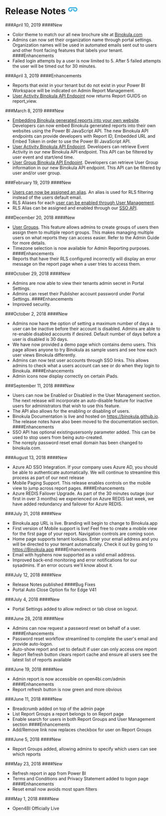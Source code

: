 # Release Notes ![](images/favicon.png)

###April 10, 2019
####New
* Color theme to match our all new brochure site at [Binokula.com](https://binokula.com)
* Admins can now set their organization name through portal settings. Organization names will be used in automated emails sent out to users and other front facing features that labels your tenant.
####Enhancements
* Failed login attempts by a user is now limited to 5. After 5 failed attempts the user will be timed out for 30 minutes.

###April 3, 2019
####Enhancements
* Reports that exist in your tenant but do not exist in your Power BI Workspace will be indicated on Admin Report Management.
* [User Activity Binokula API Endpoint](../developer-guide/#user-activity-list) now returns Report GUIDS on report_view.

###March 8, 2019
####New
* [Embedding Binokula generated reports into your own website](../developer-guide/#embedding-binokula-generated-reports). Developers can now embed Binokula generated reports into their own websites using the Power BI JavaScript API. The new Binokula API endpoints can provide developers with Report ID, Embedded URL and Embed Token in order to use the Power BI JavaScript API.
* [User Activity Binokula API Endpoint](../developer-guide/#user-activity-list). Developers can retrieve Event Activity in our new Binokula API endpoint. This API can be filtered by user event and start/end time.
* [User Group Binokula API Endpoint](../developer-guide/#user-activity-list). Developers can retrieve User Group information in our new Binokula API endpoint. This API can be filtered by user and/or user group.

###February 19, 2019
####New
* [Users can now be assigned an alias](../admin-guide/#rls-aliasing). An alias is used for RLS filtering instead of the users default email.
* RLS Aliases for each [user can be enabled through User Management](../admin-guide/#enablingdisabling-one-users-rls-alias).
* RLS Alias can be assigned and enabled through our [SSO API](../developer-guide/#issuerenew-user-access-token).

###December 20, 2018
####New
* [User Groups](../admin-guide/#user-groups). This feature allows admins to create groups of users then assign them to multiple report groups. This makes managing multiple users on what reports they can access easier. Refer to the Admin Guide for more details.
* Timezone selection is now available for Admin Reporting purposes.
####Enhancements
* Reports that have their RLS configured incorrectly will display an error message on the report page when a user tries to access them.

###October 29, 2018
####New
* Admins are now able to view their tenants admin secret in Portal Settings.
* Admins can reset their Publisher account password under Portal Settings.
####Enhancements
* Improved security.

###October 2, 2018
####New
* Admins now have the option of setting a maximum number of days a user can be inactive before their account is disabled. Admins are able to re-enable disabled accounts if desired. Default number of days before a user is disabled is 30 days.
* We have now provided a demo page which contains demo users. This page allows anyone to try Binokula as sample users and see how each user views Binokula differently.
* Admins can now test user accounts through SSO links. This allows admins to check what a users account can see or do when they login to Binokula.
####Enhancements
* Admin icons now display correctly on certain iPads.

###September 11, 2018
####New
* Users can now be Enabled or Disabled in the User Management section. The next release will incorporate an auto-disable feature for inactive users for administrators that wish to use this feature.
* The API also allows for the enabling or disabling of users.
* Binokula Documentation is live and hosted on <https://binokula.github.io>. The release notes have also been moved to the documentation section.
####Enhancements
* SSO API has optional existingusersonly parameter added. This can be used to stop users from being auto-created.
* The noreply password reset email domain has been changed to binokula.com.

###August 13, 2018
####New
* Azure AD SSO Integration. If your company uses Azure AD, you should be able to authenticate automatically. We will continue to streamline this process as part of our next release
* Mobile Paging Support. This release enables controls on the mobile view to jump across report pages.
####Enhancements
* Azure REDIS Failover Upgrade. As part of the 30 minutes outage (our first in over 3 months) we experienced on Azure REDIS last week, we have added redundancy and failover for Azure REDIS.

###July 31, 2018
####New
* Binokula.app URL is live. Branding will begin to change to Binokula.app
* First version of Mobile support is live! Feel free to create a mobile view for the first page of your report. Navigation controls are coming soon.
* Home page supports tenant lookups. Enter your email address and you will be directed to your tenant automatically. Check it out by going to https://Binokula.app
####Enhancements
* Email with hyphens now supported as a valid email address.
* Improved back-end monitoring and error notifications for our sysadmins. If an error occurs we'll know about it.

###July 12, 2018
####New
* Release Notes published
####Bug Fixes
* Portal Auto Close Option fix for Edge V41

###July 4, 2018
####New
* Portal Settings added to allow redirect or tab close on logout.

###June 28, 2018
####New
* Admins can now request a password reset on behalf of a user.
####Enhancements
* Password reset workflow streamlined to complete the user's email and provide auto-logon.
* Auto-show report and set to default if user can only access one report
* Report Refresh button clears report cache and ensure all users see the latest list of reports available

###June 19, 2018
####New
* Admin report is now accessible on open4bi.com/admin
####Enhancements
* Report refresh button is now green and more obvious

###June 11, 2018
####New
* Breadcrumb added on top of the admin page
* List Report Groups a report belongs to on Report page
* Enable search for users in both Report Groups and User Management section
####Enhancements
* Add/Remove link now replaces checkbox for user on Report Groups

###June 5, 2018
####New
* Report Groups added, allowing admins to specify which users can see which reports

###May 23, 2018
####New
* Refresh report in app from Power BI
* Terms and Conditions and Privacy Statement added to logon page
####Enhancements
* Reset email now avoids most spam filters

###May 1, 2018
####New
* Open4BI Officially Live